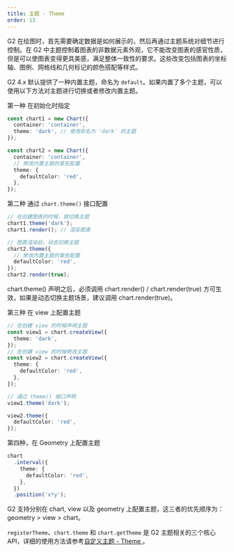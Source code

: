 ```yaml
---
title: 主题 - Theme
order: 13
---
```


G2 在绘图时，首先需要确定数据是如何展示的，然后再通过主题系统对细节进行控制。在 G2 中主题控制着图表的非数据元素外观，它不能改变图表的感官性质，但是可以使图表变得更具美感，满足整体一致性的要求。这些改变包括图表的坐标轴、图例、网格线和几何标记的颜色搭配等样式。

G2 4.x 默认提供了一种内置主题，命名为 `default`。如果内置了多个主题，可以使用以下方法对主题进行切换或者修改内置主题。

第一种 在初始化时指定

```ts
const chart1 = new Chart({
  container: 'container',
  theme: 'dark', // 使用命名为 'dark' 的主题
});

const chart2 = new Chart({
  container: 'container',
  // 修改内置主题的某些配置
  theme: {
    defaultColor: 'red',
  },
});
```

第二种 通过 `chart.theme()` 接口配置

```ts
// 在创建图表的时候，就切换主题
chart1.theme('dark');
chart1.render(); // 渲染图表

// 图表渲染后，动态切换主题
chart2.theme({
  // 修改内置主题的某些配置
  defaultColor: 'red',
});
chart2.render(true);
```

chart.theme() 声明之后，必须调用 chart.render() / chart.render(true) 方可生效，如果是动态切换主题场景，建议调用 chart.render(true)。

第三种 在 view 上配置主题

```ts
// 在创建 view 的时候声明主题
const view1 = chart.createView({
  theme: 'dark',
});
// 在创建 view 的时候修改主题
const view2 = chart.createView({
  theme: {
    defaultColor: 'red',
  },
});

// 通过 theme() 接口声明
view1.theme('dark');

view2.theme({
  defaultColor: 'red',
});
```

第四种，在 Geometry 上配置主题

```ts
chart
  .interval({
    theme: {
      defaultColor: 'red',
    },
  })
  .position('x*y');
```

G2 支持分别在 chart, view 以及 geometry 上配置主题，这三者的优先顺序为：geometry > view > chart。

`registerTheme`、`chart.theme` 和 `chart.getTheme` 是 G2 主题相关的三个核心 API，详细的使用方法请参考[自定义主题 - Theme
](../advanced/register-theme)。
